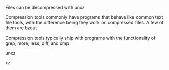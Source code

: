 Files can be decompressed with unxz

Compression tools commonly have programs that behave like common text file tools, with the difference being they work on compressed files. A few of them are bzcat

Compression tools typically ship with programs with the functionality of grep, more, less, diff, and cmp

unxz


xz 
